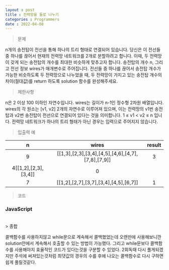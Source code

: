 ```yaml
---
layout : post
title : 전력망을 둘로 나누기
categories : Programmers
date : 2022-04-08
---
```

> 문제<br>

n개의 송전탑이 전선을 통해 하나의 트리 형태로 연결되어 있습니다.
당신은 이 전선들 중 하나를 끊어서 현재의 전력망 네트워크를 2개로 분할하려고 합니다.
이때, 두 전력망이 갖게 되는 송전탑의 개수를 최대한 비슷하게 맞추고자 합니다.
송전탑의 개수 n, 그리고 전선 정보 wires가 매개변수로 주어집니다.
전선들 중 하나를 끊어서 송전탑 개수가 가능한 비슷하도록 두 전력망으로 나누었을 때,
두 전력망이 가지고 있는 송전탑 개수의 차이(절대값)를 return 하도록 solution 함수를 완성해주세요.

> 제한사항<br>

n은 2 이상 100 이하인 자연수입니다.
wires는 길이가 n-1인 정수형 2차원 배열입니다.
wires의 각 원소는 [v1, v2] 2개의 자연수로 이루어져 있으며, 이는 전력망의 v1번 송전탑과 v2번 송전탑이 전선으로 연결되어 있다는 것을 의미합니다.
1 ≤ v1 < v2 ≤ n 입니다.
전력망 네트워크가 하나의 트리 형태가 아닌 경우는 입력으로 주어지지 않습니다.

> 입출력 예<br>

|n|wires|result|
|:--:|:--:|:--:|
|9|[[1,3],[2,3],[3,4],[4,5],[4,6],[4,7],[7,8],[7,9]]|3|
|4[[1,2],[2,3],[3,4]]|0|
|7|[[1,2],[2,7],[3,7],[3,4],[4,5],[6,7]]|1|

> 코드
### JavaScript

<script src="https://gist.github.com/kwontaehoon/dc448d6d2210ccc5598fd37164ceda60.js"></script>

<br>
> 종합

콜백함수를 사용하지않고 while문으로 계속해서 콜백했었는데 오랜만에 사용해보니깐
solution안에서 계속해서 호출할 수 있는 방법이 가능했다. 그리고 while문보다 콜백함수를
사용해야지 효율적인 코드가 있다는것을 구분할 수 있었다. 2회독때 다시 풀게되겠지만 주석에
써져있는것처럼 최댓값의 경우의 수를 후에 나오는 콜백함수로 다시 구하면 쉽게 풀릴것같다.